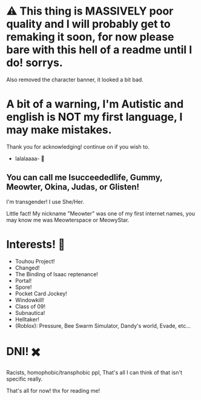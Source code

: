 #  ⚠️ This thing is MASSIVELY poor quality and I will probably get to remaking it soon, for now please bare with this hell of a readme until I do! sorrys.
Also removed the character banner, it looked a bit bad.
# A bit of a warning, I'm Autistic and english is NOT my first language, I may make mistakes.
Thank you for acknowledging! continue on if you wish to.


- lalalaaaa- 💃

## You can call me Isucceededlife, Gummy, Meowter, Okina, Judas, or Glisten!
I'm transgender! I use She/Her.

Little fact! My nickname "Meowter" was one of my first internet names, you may know me was Meowterspace or MeowyStar.

# Interests! 📃
- Touhou Project!
- Changed!
- The Binding of Isaac reptenance!
- Portal!
- Spore!
- Pocket Card Jockey!
- Windowkill!
- Class of 09!
- Subnautica!
- Helltaker!
- (Roblox): Pressure, Bee Swarm Simulator, Dandy's world, Evade, etc...

# DNI! ✖️
Racists, homophobic/transphobic ppl, That's all I can think of that isn't specific really.

That's all for now! thx for reading me!
